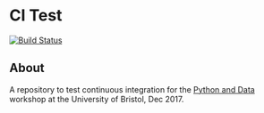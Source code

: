 # CI Test

[![Build Status](https://travis-ci.org/llionevans/grid.svg?branch=master)](https://travis-ci.org/llionevans/grid)

## About
A repository to test continuous integration for the [Python and Data](http://chryswoods.com/python_and_data)
workshop at the University of Bristol, Dec 2017.
